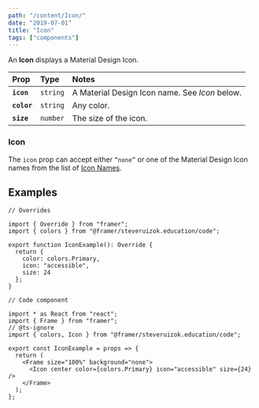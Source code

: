 ```yaml
---
path: "/content/Icon/"
date: "2019-07-01"
title: "Icon"
tags: ["components"]
---
```


An **Icon** displays a Material Design Icon.

| Prop        | Type     | Notes                                          |
| :---------- | :------- | :--------------------------------------------- |
| **`icon`**  | `string` | A Material Design Icon name. See _Icon_ below. |
| **`color`** | `string` | Any color.                                     |
| **`size`**  | `number` | The size of the icon.                          |

### Icon

The `icon` prop can accept either `“none”` or one of the Material Design Icon
names from the list of
[Icon Names](docs/IconNames).

## Examples

```tsx
// Overrides

import { Override } from "framer";
import { colors } from "@framer/steveruizok.education/code";

export function IconExample(): Override {
  return {
    color: colors.Primary,
    icon: "accessible",
    size: 24
  };
}
```

```tsx
// Code component

import * as React from "react";
import { Frame } from "framer";
// @ts-ignore
import { colors, Icon } from "@framer/steveruizok.education/code";

export const IconExample = props => {
  return (
    <Frame size="100%" background="none">
      <Icon center color={colors.Primary} icon="accessible" size={24} />
    </Frame>
  );
};
```
